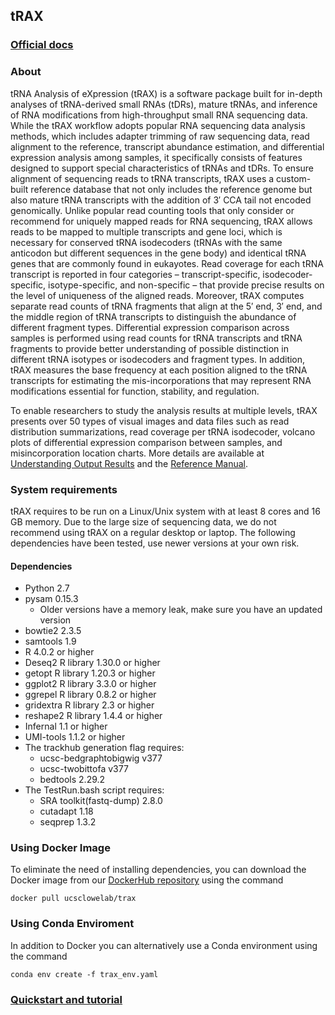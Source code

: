 ## tRAX

### [Official docs](http://trna.ucsc.edu/tRAX)

### About
tRNA Analysis of eXpression (tRAX) is a software package built for in-depth analyses of tRNA-derived small RNAs (tDRs), mature tRNAs, and inference of RNA modifications from high-throughput small RNA sequencing data. While the tRAX workflow adopts popular RNA sequencing data analysis methods, which includes adapter trimming of raw sequencing data, read alignment to the reference, transcript abundance estimation, and differential expression analysis among samples, it specifically consists of features designed to support special characteristics of tRNAs and tDRs. To ensure alignment of sequencing reads to tRNA transcripts, tRAX uses a custom-built reference database that not only includes the reference genome but also mature tRNA transcripts with the addition of 3′ CCA tail not encoded genomically. Unlike popular read counting tools that only consider or recommend for uniquely mapped reads for RNA sequencing, tRAX allows reads to be mapped to multiple transcripts and gene loci, which is necessary for conserved tRNA isodecoders (tRNAs with the same anticodon but different sequences in the gene body) and identical tRNA genes that are commonly found in eukayotes. Read coverage for each tRNA transcript is reported in four categories – transcript-specific, isodecoder-specific, isotype-specific, and non-specific – that provide precise results on the level of uniqueness of the aligned reads. Moreover, tRAX computes separate read counts of tRNA fragments that align at the 5′ end, 3′ end, and the middle region of tRNA transcripts to distinguish the abundance of different fragment types. Differential expression comparison across samples is performed using read counts for tRNA transcripts and tRNA fragments to provide better understanding of possible distinction in different tRNA isotypes or isodecoders and fragment types. In addition, tRAX measures the base frequency at each position aligned to the tRNA transcripts for estimating the mis-incorporations that may represent RNA modifications essential for function, stability, and regulation.

 To enable researchers to study the analysis results at multiple levels, tRAX presents over 50 types of visual images and data files such as read distribution summarizations, read coverage per tRNA isodecoder, volcano plots of differential expression comparison between samples, and misincorporation location charts. More details are available at [Understanding Output Results](http://trna.ucsc.edu/tRAX/outputs/) and the [Reference Manual](http://trna.ucsc.edu/tRAX/references/).

### System requirements
tRAX requires to be run on a Linux/Unix system with at least 8 cores and 16 GB memory. Due to the large size of sequencing data, we do not recommend using tRAX on a regular desktop or laptop. The following dependencies have been tested, use newer versions at your own risk.

#### Dependencies
* Python 2.7
* pysam 0.15.3
  * Older versions have a memory leak, make sure you have an updated version
* bowtie2 2.3.5
* samtools 1.9
* R 4.0.2 or higher
* Deseq2 R library 1.30.0 or higher
* getopt R library 1.20.3 or higher
* ggplot2 R library 3.3.0 or higher
* ggrepel R library 0.8.2 or higher
* gridextra R library 2.3 or higher
* reshape2 R library 1.4.4 or higher
* Infernal 1.1 or higher
* UMI-tools 1.1.2 or higher
* The trackhub generation flag requires:
  * ucsc-bedgraphtobigwig v377
  * ucsc-twobittofa v377
  * bedtools 2.29.2
* The TestRun.bash script requires:
  * SRA toolkit(fastq-dump) 2.8.0
  * cutadapt 1.18
  * seqprep 1.3.2


### Using Docker Image
To eliminate the need of installing dependencies, you can download the Docker image from our [DockerHub repository](https://hub.docker.com/r/ucsclowelab/trax) using the command
```
docker pull ucsclowelab/trax
```

### Using Conda Enviroment
In addition to Docker you can alternatively use a Conda environment using the command
```
conda env create -f trax_env.yaml
```

### [Quickstart and tutorial](http://trna.ucsc.edu/tRAX/#tutorial)
